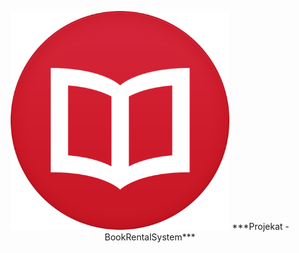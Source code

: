 
<p align="center">
  <img src="\src\main\resources\img\LoginScreen\redBookIcon.png" width="350">
   ***Projekat - BookRentalSystem***
</p>


